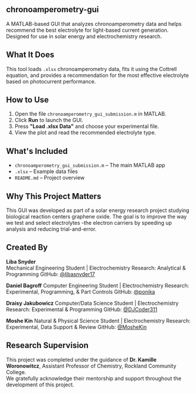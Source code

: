 ## chronoamperometry-gui

A MATLAB-based GUI that analyzes chronoamperometry data and helps recommend the best electrolyte for light-based current generation. Designed for use in solar energy and electrochemistry research.

## What It Does

This tool loads `.xlsx` chronoamperometry data, fits it using the Cottrell equation, and provides a recommendation for the most effective electrolyte based on photocurrent performance.

## How to Use

1. Open the file `chronoamperometry_gui_submission.m` in MATLAB.
2. Click **Run** to launch the GUI.
3. Press **"Load .xlsx Data"** and choose your experimental file.
4. View the plot and read the recommended electrolyte type.

## What's Included

- `chronoamperometry_gui_submission.m` – The main MATLAB app
- `.xlsx` – Example data files 
- `README.md` – Project overview 

## Why This Project Matters

This GUI was developed as part of a solar energy research project studying biological reaction centers graphene oxide. The goal is to improve the way we test and select electrolytes -the electron carriers by speeding up analysis and reducing trial-and-error.

## Created By

**Liba Snyder**  
Mechanical Engineering Student |  Electrochemistry Research: Analytical & Programming 
GitHub: [@libasnyder17](https://github.com/libasnyder17)

**Daniel Bagroff** 
Computer Engineering Student | Electrochemistry Research: Experimental, Programming, & Part Controls 
GitHub: [@ponika](https://github.com/poninka)

**Draisy Jakubowicz**
Computer/Data Science Student | Electrochemistry Research: Experimental & Programming 
GitHub: [@DJCoder311](https://github.com/DJCoder311)


**Moshe Kin**
Natural & Physical Science Student | Electrochemistry Research: Experimental, Data Support & Review
GitHub: [@MosheKin](https://github.com/MosheKin)

## Research Supervision
This project was completed under the guidance of **Dr. Kamille Woronowitcz**, Assistant Professor of Chemistry, Rockland Community College.  
We gratefully acknowledge their mentorship and support throughout the development of this project.



